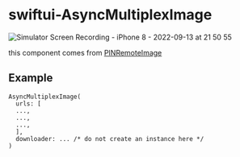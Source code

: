 # swiftui-AsyncMultiplexImage

![Simulator Screen Recording - iPhone 8 - 2022-09-13 at 21 50 55](https://user-images.githubusercontent.com/1888355/189911326-6ce3b24a-ba0a-4b5f-aa1d-7c048e8c64cd.gif)

this component comes from [PINRemoteImage](https://github.com/pinterest/PINRemoteImage)

## Example

```
AsyncMultiplexImage(
  urls: [
  ...,
  ...,
  ...,
  ],
  downloader: ... /* do not create an instance here */
)
```
